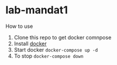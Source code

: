 # lab-mandat1

How to use

1. Clone this repo to get docker comnpose
1. Install [docker](https://docs.docker.com/engine/install/)
1. Start docker `docker-compose up -d`
1. To stop `docker-compose down`
